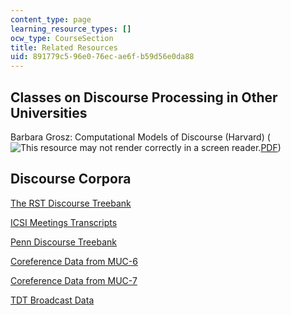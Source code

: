 ```yaml
---
content_type: page
learning_resource_types: []
ocw_type: CourseSection
title: Related Resources
uid: 891779c5-96e0-76ec-ae6f-b59d56e0da88
---
```


Classes on Discourse Processing in Other Universities
-----------------------------------------------------

Barbara Grosz: Computational Models of Discourse (Harvard) (![This resource may not render correctly in a screen reader.](/images/inacessible.gif)[PDF](http://www.seas.harvard.edu/courses/cs288/handouts/references.pdf))

Discourse Corpora
-----------------

[The RST Discourse Treebank](http://www.isi.edu/~marcu/discourse/Corpora.html)

[ICSI Meetings Transcripts](http://www.ldc.upenn.edu/Catalog/CatalogEntry.jsp?catalogId=LDC2004T04)

[Penn Discourse Treebank](http://www.seas.upenn.edu/~pdtb/)

[Coreference Data from MUC-6](http://www.ldc.upenn.edu/Catalog/CatalogEntry.jsp?catalogId=LDC2003T13)

[Coreference Data from MUC-7](http://www.ldc.upenn.edu/Catalog/CatalogEntry.jsp?catalogId=LDC2001T02)

[TDT Broadcast Data](http://www.ldc.upenn.edu/Catalog/CatalogEntry.jsp?catalogId=LDC2000T44)